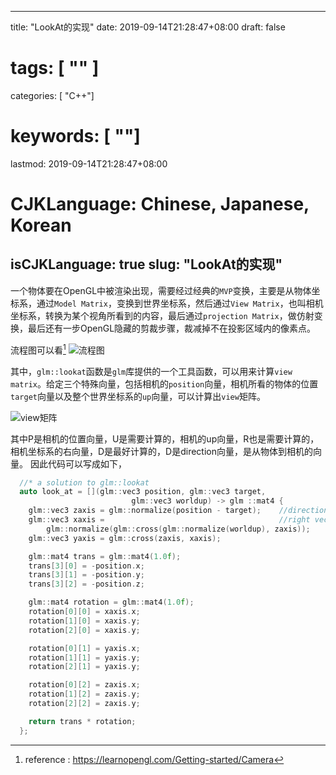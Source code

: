 
---
title: "LookAt的实现"
date: 2019-09-14T21:28:47+08:00
draft: false
# tags: [ "" ]
categories: [ "C++"]
# keywords: [ ""]
lastmod: 2019-09-14T21:28:47+08:00
# CJKLanguage: Chinese, Japanese, Korean
isCJKLanguage: true
slug: "LookAt的实现"
---

一个物体要在OpenGL中被渲染出现，需要经过经典的`MVP`变换，主要是从物体坐标系，通过`Model Matrix`，变换到世界坐标系，然后通过`View Matrix`，也叫相机坐标系，转换为某个视角所看到的内容，最后通过`projection Matrix`，做仿射变换，最后还有一步OpenGL隐藏的剪裁步骤，裁减掉不在投影区域内的像素点。

流程图可以看[^1]
![流程图](/image/MVP.png)

其中，`glm::lookat`函数是`glm`库提供的一个工具函数，可以用来计算`view matrix`。给定三个特殊向量，包括相机的`position`向量，相机所看的物体的位置`target`向量以及整个世界坐标系的`up`向量，可以计算出`view`矩阵。

![view矩阵](/image/lookat.png)

其中P是相机的位置向量，U是需要计算的，相机的up向量，R也是需要计算的，相机坐标系的右向量，D是最好计算的，D是direction向量，是从物体到相机的向量。
因此代码可以写成如下，

```cpp
  //* a solution to glm::lookat
  auto look_at = [](glm::vec3 position, glm::vec3 target,
                           glm::vec3 worldup) -> glm ::mat4 {
    glm::vec3 zaxis = glm::normalize(position - target);    //direction vector
    glm::vec3 xaxis =                                       //right vector
        glm::normalize(glm::cross(glm::normalize(worldup), zaxis));     // camera up vector
    glm::vec3 yaxis = glm::cross(zaxis, xaxis);

    glm::mat4 trans = glm::mat4(1.0f);
    trans[3][0] = -position.x;
    trans[3][1] = -position.y;
    trans[3][2] = -position.z;

    glm::mat4 rotation = glm::mat4(1.0f);
    rotation[0][0] = xaxis.x;
    rotation[1][0] = xaxis.y;
    rotation[2][0] = xaxis.y;

    rotation[0][1] = yaxis.x;
    rotation[1][1] = yaxis.y;
    rotation[2][1] = yaxis.y;

    rotation[0][2] = zaxis.x;
    rotation[1][2] = zaxis.y;
    rotation[2][2] = zaxis.y;

    return trans * rotation;
  };
```

[^1]: reference : https://learnopengl.com/Getting-started/Camera
